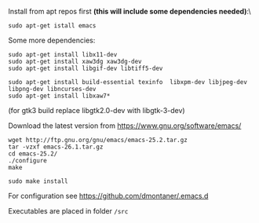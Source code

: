 
Install from apt repos first __(this will include some dependencies needed)__:\

    sudo apt-get istall emacs

Some more dependencies:

    sudo apt-get install libx11-dev
    sudo apt-get install xaw3dg xaw3dg-dev
    sudo apt-get install libgif-dev libtiff5-dev
    
    sudo apt-get install build-essential texinfo  libxpm-dev libjpeg-dev libpng-dev libncurses-dev
    sudo apt-get install libxaw7*
 
 (for gtk3 build replace libgtk2.0-dev with libgtk-3-dev)


Download the latest version from https://www.gnu.org/software/emacs/

    wget http://ftp.gnu.org/gnu/emacs/emacs-25.2.tar.gz
    tar -vzxf emacs-26.1.tar.gz
    cd emacs-25.2/
    ./configure
    make
    
    sudo make install

For configuration see https://github.com/dmontaner/.emacs.d

Executables are placed in folder `/src`
